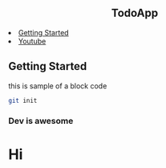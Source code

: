 <h2 align="center">TodoApp</h2>

<!-- Table of Content -->

<li>
    <a href="#getting-started">Getting Started</a>

</li>

<li>
    <a href="https://www.youtube.com/">Youtube</a>

</li>

## Getting Started

this is sample of a block code

```sh
git init
```

### Dev is awesome

# Hi
